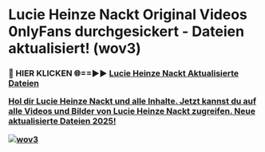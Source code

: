 # Lucie Heinze Nackt Original Videos 0nlyFans durchgesickert - Dateien aktualisiert! (wov3)

<h3>🔴 HIER KLICKEN 🌐==►► <a href="https://tinyurl.com/h6vf6nb8" rel="nofollow">Lucie Heinze Nackt Aktualisierte Dateien

Hol dir Lucie Heinze Nackt und alle Inhalte. Jetzt kannst du auf alle Videos und Bilder von Lucie Heinze Nackt zugreifen. Neue aktualisierte Dateien 2025!

[![wov3](https://i.imgur.com/sD4kR3V.gif)](https://tinyurl.com/h6vf6nb8)
